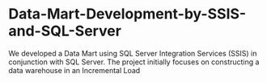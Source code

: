# Data-Mart-Development-by-SSIS-and-SQL-Server
We developed a Data Mart using SQL Server Integration Services (SSIS) in conjunction with SQL Server. The project initially focuses on constructing a data warehouse in an Incremental Load
